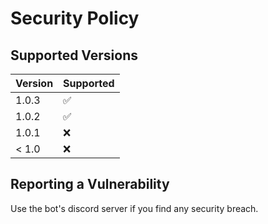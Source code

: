 # Security Policy

## Supported Versions

| Version | Supported          |
| ------- | ------------------ |
| 1.0.3   | :white_check_mark: |
| 1.0.2   | :white_check_mark: |
| 1.0.1   | :x:                |
| < 1.0   | :x:                |

## Reporting a Vulnerability

Use the bot's discord server if you find any security breach.
